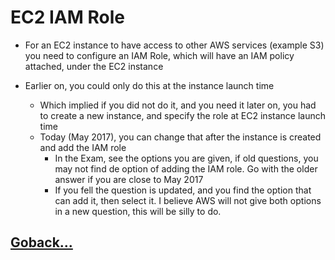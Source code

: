 # EC2 IAM Role

- For an EC2 instance to have access to other AWS services (example S3) you need to configure an IAM Role, which will have an IAM policy attached, under the EC2 instance

- Earlier on, you could only do this at the instance launch time
  - Which implied if you did not do it, and you need it later on, you had to create a new instance, and specify the role at EC2 instance launch time
  - Today (May 2017), you can change that after the instance is created and add the IAM role
    - In the Exam, see the options you are given, if old questions, you may not find de option of adding the IAM role. Go with the older answer if you are close to May 2017
    - If you fell the question is updated, and you find the option that can add it, then select it. I believe AWS will not give both options in a new question, this will be silly to do.

## [Goback...](./index.md)